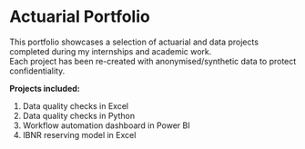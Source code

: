 # Actuarial Portfolio

This portfolio showcases a selection of actuarial and data projects completed during my internships and academic work.  
Each project has been re-created with anonymised/synthetic data to protect confidentiality.

**Projects included:**
1. Data quality checks in Excel
2. Data quality checks in Python
3. Workflow automation dashboard in Power BI
4. IBNR reserving model in Excel
